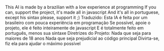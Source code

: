 This AI is made by a brazilian with a low experience at programming
If you can, support the project, it's made all in javascript
And it's all in portuguese, except his sintax
please, support it ;)
Traduzido:
Esta IA é feita por um brasileiro com pouca experiência em programação
Se possível, apoie o projeto, ele é feito inteiramente de javascript
E é totalmente feito em português, menos sua sintaxe
Diretrizes do Projeto:
Nada que seja para maiores de 18 anos
Nada que seja prejudicial ao código principal
Divirta-se, fiz ela para ajudar o máximo possível
